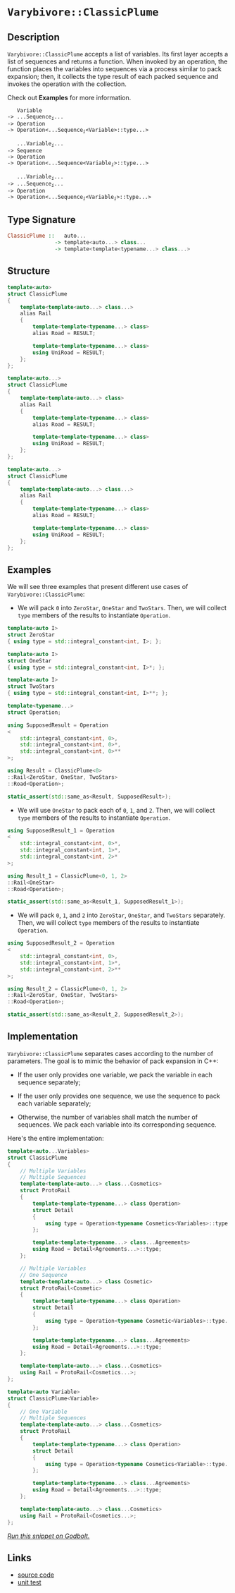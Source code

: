 <!-- Copyright 2024 Feng Mofan
SPDX-License-Identifier: Apache-2.0 -->

# `Varybivore::ClassicPlume`

## Description

`Varybivore::ClassicPlume` accepts a list of variables.
Its first layer accepts a list of sequences and returns a function.
When invoked by an operation, the function places the variables into sequences via a process similar to pack expansion;
then, it collects the type result of each packed sequence and invokes the operation with the collection.

Check out **Examples** for more information.

<pre><code>   Variable
-> ...Sequence<sub><i>i</i></sub>...
-> Operation
-> Operation&lt;...Sequence<sub><i>i</i></sub>&lt;Variable&gt;::type...&gt;</code></pre>
<pre><code>   ...Variable<sub><i>i</i></sub>...
-> Sequence
-> Operation
-> Operation&lt;...Sequence&lt;Variable<sub><i>i</i></sub>&gt;::type...&gt;</code></pre>
<pre><code>   ...Variable<sub><i>i</i></sub>...
-> ...Sequence<sub><i>i</i></sub>...
-> Operation
-> Operation<...Sequence<sub><i>i</i></sub>&lt;Variable<sub><i>i</i></sub>&gt;::type...&gt;</code></pre>

## Type Signature

```Haskell
ClassicPlume ::   auto... 
               -> template<auto...> class...
               -> template<template<typename...> class...>
```

## Structure

```C++
template<auto>
struct ClassicPlume
{
    template<template<auto...> class...>
    alias Rail
    {
        template<template<typename...> class>
        alias Road = RESULT;

        template<template<typename...> class>
        using UniRoad = RESULT;
    };
};
```

```C++
template<auto...>
struct ClassicPlume
{
    template<template<auto...> class>
    alias Rail
    {
        template<template<typename...> class>
        alias Road = RESULT;

        template<template<typename...> class>
        using UniRoad = RESULT;
    };
};
```

```C++
template<auto...>
struct ClassicPlume
{
    template<template<auto...> class...>
    alias Rail
    {
        template<template<typename...> class>
        alias Road = RESULT;

        template<template<typename...> class>
        using UniRoad = RESULT;
    };
};
```

## Examples

We will see three examples that present different use cases of `Varybivore::ClassicPlume`:

- We will pack `0` into `ZeroStar`, `OneStar` and `TwoStars`.
Then, we will collect `type` members of the results to instantiate `Operation`.

```C++
template<auto I>
struct ZeroStar
{ using type = std::integral_constant<int, I>; };

template<auto I>
struct OneStar
{ using type = std::integral_constant<int, I>*; };

template<auto I>
struct TwoStars
{ using type = std::integral_constant<int, I>**; };

template<typename...>
struct Operation;

using SupposedResult = Operation
<
    std::integral_constant<int, 0>,
    std::integral_constant<int, 0>*,
    std::integral_constant<int, 0>**
>;

using Result = ClassicPlume<0>
::Rail<ZeroStar, OneStar, TwoStars>
::Road<Operation>;

static_assert(std::same_as<Result, SupposedResult>);
```

- We will use `OneStar` to pack each of `0`, `1`, and `2`.
Then, we will collect `type` members of the results to instantiate `Operation`.

```C++
using SupposedResult_1 = Operation
<
    std::integral_constant<int, 0>*,
    std::integral_constant<int, 1>*,
    std::integral_constant<int, 2>*
>;

using Result_1 = ClassicPlume<0, 1, 2>
::Rail<OneStar>
::Road<Operation>;

static_assert(std::same_as<Result_1, SupposedResult_1>);
```

- We will pack `0`, `1`, and `2` into `ZeroStar`, `OneStar`, and `TwoStars` separately.
Then, we will collect `type` members of the results to instantiate `Operation`.

```C++
using SupposedResult_2 = Operation
<
    std::integral_constant<int, 0>,
    std::integral_constant<int, 1>*,
    std::integral_constant<int, 2>**
>;

using Result_2 = ClassicPlume<0, 1, 2>
::Rail<ZeroStar, OneStar, TwoStars>
::Road<Operation>;

static_assert(std::same_as<Result_2, SupposedResult_2>);
```

## Implementation

`Varybivore::ClassicPlume` separates cases according to the number of parameters.
The goal is to mimic the behavior of pack expansion in C++:

- If the user only provides one variable, we pack the variable in each sequence separately;

- If the user only provides one sequence, we use the sequence to pack each variable separately;

- Otherwise, the number of variables shall match the number of sequences.
We pack each variable into its corresponding sequence.

Here's the entire implementation:

```C++
template<auto...Variables>
struct ClassicPlume
{
    // Multiple Variables
    // Multiple Sequences
    template<template<auto...> class...Cosmetics>
    struct ProtoRail 
    { 
        template<template<typename...> class Operation>
        struct Detail
        {
            using type = Operation<typename Cosmetics<Variables>::type...>;
        };

        template<template<typename...> class...Agreements>
        using Road = Detail<Agreements...>::type;
    };

    // Multiple Variables
    // One Sequence
    template<template<auto...> class Cosmetic>
    struct ProtoRail<Cosmetic>
    { 
        template<template<typename...> class Operation>
        struct Detail
        {
            using type = Operation<typename Cosmetic<Variables>::type...>;
        };

        template<template<typename...> class...Agreements>
        using Road = Detail<Agreements...>::type;
    };

    template<template<auto...> class...Cosmetics>
    using Rail = ProtoRail<Cosmetics...>;
};

template<auto Variable>
struct ClassicPlume<Variable>
{
    // One Variable
    // Multiple Sequences
    template<template<auto...> class...Cosmetics>
    struct ProtoRail 
    { 
        template<template<typename...> class Operation>
        struct Detail
        {
            using type = Operation<typename Cosmetics<Variable>::type...>;
        };

        template<template<typename...> class...Agreements>
        using Road = Detail<Agreements...>::type;
    };

    template<template<auto...> class...Cosmetics>
    using Rail = ProtoRail<Cosmetics...>;
};
```

[*Run this snippet on Godbolt.*](https://godbolt.org/#z:OYLghAFBqd5QCxAYwPYBMCmBRdBLAF1QCcAaPECAMzwBtMA7AQwFtMQByARg9KtQYEAysib0QXACx8BBAKoBnTAAUAHpwAMvAFYTStJg1DIApACYAQuYukl9ZATwDKjdAGFUtAK4sGIAMwAbKSuADJ4DJgAcj4ARpjEEmbSAA6oCoRODB7evgHBaRmOAuGRMSzxiVzJtpj2xQxCBEzEBDk%2BfkG19VlNLQSl0XEJSdIKza3teV3j/YPllaMAlLaoXsTI7BwEmCwpBjsm/m5MXkQAdJcAai14TLH0CkfYJhoAguPEXg4A1G4GCgyyGUuUwrzeJgA7FZ3j84T8APQIn4AWS8tEc%2B0wPxuxDuD0wT1h8KRqPRmPoPyEmAAjl5GJsiW94T8dnsDmDjmz9kxDsdThdLs8fsgAQpLucPAo2I5kE9/C9iXDPt8CD9lMRUEQAEpMOg/cEsqEWA1Klms3Y8vlubkco42gCeKUYrEwEuFoqYgJ%2BAHlncReVlnobzcqCF9fgARTDNOgh0PG%2BOh%2BFeDJGVlO7FHSO%2B/2BgT2giZ5hsP7pGV4OX23H4x7PEAgIvO90Ko4w5nJqGRtvgpMs228zk2y12rnF10t7AisUSt7AYiYXaMAjyxUd0OpiLAH7a1BMdAG/w56Ox2j2ucLpeCcVChUNpuc9tGyHd/ztpOktEYvBYnG3e51mapI%2BpEVK0vSDCbEmA7WjBQ4Cqgk7Tl6ChltKMaVsGZoqr8GpaqgupxscUoVqYrZmsaprruacGFiOg6FuObBIZ63p%2Bgk%2BYMFh1EsjhaonnqZ5ms%2BT7Jiym7pg%2Bh45uxAYNIxzoltiJEYWRbg1gBhL1o2maTj2wnwl2%2BkQgZcK0Vy9GwUxbq3lOrE3ucF6Lmw17cWJEnbru%2B7ST8AlEW4TlXiuk73pmxnPq%2B75muZw7sgx/JnIhtnIYCEoqbKq5Jh5O6CT5eE6oJ9rpZWDnBm%2BvYvsZ4IxQhf54pp3F8X8YqViCPhDhpBLcYmQHIiB2KdfQH7Il%2BFLYtSdIMlp0WWUONWJSxM6XMVVbkdRTX5QRuVJpRfbwjFB3WYtKG5hx8lrWJTV%2BUJPGGdCe0bmm25Sdmp1yUGY6Ka6aGkfK6n/l1d46c2tnhZ2lXle8D0WnFsGzQpLrMcl9mzvOznLplpk/NlXkHq913nmjQWlUDD5g3CRmQyZ1EHfDCWCucHpLZK5aqZj1E49tR7qpqBX%2BStJMvFTlNRW8CIAFSS1L0sIuCEuSwAKtgQgK1LsvvPL0sy72UNmP4ESil4WCHm4aCQZgKQrt17zzUQPwAJKNeGqo/AAWgkqB9MQFUmtlL3c%2BM6ANhEOzzmIAD6ZuzII9oh6QDtlSaIs628tuoAna1Nf1Xs%2B9jT0Zs6PmB8HgiYGHtCRwI0cELHgjx47Cri22BoQ6LacZ2uTUKwA7p7ExMpRfuZkXBBByAIdlwGFdR80MfHHHHeS83ydQzbdOOl9SOM5nzu/LJnFVRryIK4SaoaCn2VCF4KSFJg6DaoS5I%2Bfv8lQ8cSbF%2BPpfl5XDDV7XBB47nwVKQD%2Bo8S6hynr/f%2B8864/GAdgcWoDsLgK/pAiOM9DA11gYA%2BBzwl5vyFqLHGj8MQ%2BX%2BChVqoJ7QIPBA2QiZ5jju01F7eO2cJjxx7n3Fo7N6F7nQPaF%2BH0iEp1mLKcOKEEgEAgJ/BQroJF/Qfgock8cr433SHfJR5JnhLEPmLY%2Bp8fhcAvvnNRt976kIIOHLgz88yvwhO/FBY8J4/0wXPNwC8EFILAc47%2BUC3HYI8XA4xjdkHrVQS4/xVdZ6BIXmYfBvZWzC3eCQ5RGJrHkJasCahxwNDxy4PHeJa16GFWOOwlo3E%2BH7kEXY4ReixGVgUUoVoMjUFyLYAo%2B0Wj0kFKpNfcx3SrEhOwLo5J%2Bifgn3GD8eJq83iX36RoixaSrFmFsWdIMb83A%2BIgZPDB0SsEAKAc8MJvEIl%2BL2X/GJhyjH4JOfCT%2BkSLkwKCbgopiCm6EL0ak8k4dVmvQoYCKh7UaH5MKZUkADD7TMO4WQX0kRWETN7l7XhEL%2BE1PWQWJJosGnICaVI1pY92mYE6ccQZvzVELKUEsn5bzRkWA4CsWgnAACsvA/AcC0KQVAnAtmWGsD8BQawNhZj1jwUgBBNAMpWAAaxAMyyQ5wNCSC4JCfwGhmUaDMIEQIZgAAcur9CcEkLwFgEgNB5PZZy7lHBeAKBAHkiVHKGWkDgLAGAiAQBrAICkM45BKBoD2HQBIURXScFULqwIABaQIkgfjAGQMgIxCqzC8DvoQEgeAg4FP4IIEQYh2BSBkIIRQKh1BOtILoAp3cAwpE4DwRlLK2WSq5ZwH0ZwfVqlQFQH44ao0xrjQmpN5xVkQA8IG%2BgxADSiqWLwR1WgVgQCQAGlIQayAUAgMu1dIBgBSDMHwOgOxiB2ogLEZtsQIgtAdHW3g57mDEAdD6WI2hMAOGvaQANLkCAgVoFe8tWBYheGACcWgtA7XcF4FgFghhgDiD/XgBcDg8AADdCTNswKoF9Zwthionky8ttA8CxADPejwWBm3hjwKa8DpAUPEFiBo6MUGjAEaMJKlYVADDAAUFcPAmBu7sXZWKnNwhRDiELcJktahm2Vv0NBlA1hrD6EI3ayAKxUCWyyGByNgdsymD5ZYMwVraN4iwCpiAKw7AvoaC4Bg7hPAdD0GECIQwKgjAKYUTIAgph%2BHc%2BkTzDB5jDCqN0KzvQJhtHs3kAplnEMCC9gMZzCw3O2HC95vQsxWiBdc1UCzQrNgSAbRwVlpBLW8GtT2iN0bY3xsTVIYdPwIC4HTZO8w/guAzvFWxlYCBMD7hGOZ0gsrJD%2BHOAATn8JCSQSrkiBHNcywIo3DUcGNaQU1bXziBC4IEXVo3dVbflVwZl43gilZbTa2w9rOtOoXe6xdnr22%2BvXZuidIa2CcBaCwJDkJI1MGQumLgo3zhcEVam/ARATN6GE3msT0gJNKCk%2BW3Qe7q1MFreBwrxXTvWrbd6s4Pwu0/A%2B19n7f3twA6B4qhrY6V0Tqnf4MwHW53Oru89hIfqN2oHHSMIn33PRGAB1wPJNAMQJGPae8tt7L1vsl/ex9z7X3UY/cub9v7OX/sA8B0Db7IPQdg2r%2BDoWUNgc5ehzDOw324ebQRojl7SNbE5RRqjYraP0aUIx3XW42N8E49x3j/HFJvqh6JgtsPZCSbLZypHsnWN6asJYJTsQzNqY01XTg2nR66YUwZozCQTOodUyF2LfgICuDSwUpzZQgt6A8w0MvpAa9ZCy4saLdRQtxdS5FnzheGjxab8ljLEXchd4H33nLqx1j5fa0tzHzbys85J3zsngPgcaAa018HdP2uzq66QHrfXEgDbwyttbgOlWQiO5CVVkgZvKpK7PzgtrLtM5u/AO7XqO3s9Z8QV7WwPv9pYAoEhomkhuThyOMKDs1pmpDrINDiHkWvIPDhHjoAEKQCjmjvWtPk2uWtjg9p2t2n/rGgAUAT8CAYDmAWqKOpzjTgkHTv4Izl7izlQaup/kwROiAEATfOHKQeHOQRIsQCwDGvuiLkepQOLpyjLr%2BmKhIXLlZm%2BkroICrs2urkBmIFrtRjrsxvbhBgbohkbmhhhsgFhhbqXHhpytbsRg6HbuRniE7rwC7gxrsB7qxtdt7kwFxjxnxgJoHjAcHhIKHsWogdJigQYDHlnjYNbknlyinn/JwAiMXLHtYIZmVsZpmvngNjFtZiXrZnXhXi5s3vXn5rXp3tXoUY3ollXi3j0O3v0HXhkWFnMOUdlulh3kPs0Q0ZXk0VPoKhPgWhjlgVapwITvwf/oAcAaAYOFMo1mDiQJvvQddt1r1lgAfoVsfiAGYIDv4P4MyhqsquapsZCNtnftgQ/hdg6jvkNsymNsyrqlqqNpIKNqqhNlwP4Etv4P0WVicc/oVimkcQMedl8TRqLlkCAJIEAA)

## Links

- [source code](../../../../conceptrodon/varybivore/classic_plume.hpp)
- [unit test](../../../../tests/unit/varybivore/classic_plume.test.hpp)

